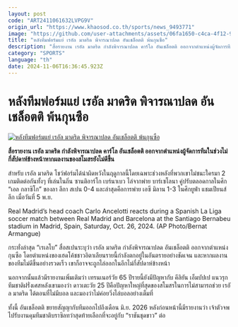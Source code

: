 ```yaml
---
layout: post
code: "ART2411061632LVPG9V"
origin_url: "https://www.khaosod.co.th/sports/news_9493771"
image: "https://github.com/user-attachments/assets/06fa1650-c4ca-4f12-9d29-b97de5f3ab97"
title: "หลังทีมฟอร์มแย่ เรอัล มาดริด พิจารณาปลด อันเชล็อตติ พ้นกุนซือ"
description: "สื่อรายงาน เรอัล มาดริด กำลังพิจารณาปลด คาร์โล อันเชล็อตติ ออกจากตำแหน่งผู้จัดการทีมในช่วงไม่กี่สัปดาห์ข้างหน้าหากผลงานของสโมสรยังไม่ดีขึ้น"
category: "SPORTS"
language: "th"
date: 2024-11-06T16:36:45.923Z
---
```


# หลังทีมฟอร์มแย่ เรอัล มาดริด พิจารณาปลด อันเชล็อตติ พ้นกุนซือ

[![หลังทีมฟอร์มแย่ เรอัล มาดริด พิจารณาปลด อันเชล็อตติ พ้นกุนซือ](https://www.khaosod.co.th/wpapp/uploads/2024/11/Carlo-Ancelotti-335667.jpg "หลังทีมฟอร์มแย่ เรอัล มาดริด พิจารณาปลด อันเชล็อตติ พ้นกุนซือ")](https://www.khaosod.co.th/wpapp/uploads/2024/11/Carlo-Ancelotti-335667.jpg)

**สื่อรายงาน เรอัล มาดริด กำลังพิจารณาปลด คาร์โล อันเชล็อตติ ออกจากตำแหน่งผู้จัดการทีมในช่วงไม่กี่สัปดาห์ข้างหน้าหากผลงานของสโมสรยังไม่ดีขึ้น**

สำหรับ เรอัล มาดริด โชว์ฟอร์มได้น่าผิดหวังในฤดูกาลนี้โดยเฉพาะช่วงหลังที่พวกเขาไม่ชนะใครมา 2 เกมติดต่อกันทั้งๆ ที่เล่นในถิ่น ซานติอาร์โก เบร์นาเบว ไล่จากพ่าย บาร์เซโลนา คู่ปรับตลอดกาลในศึก “เอล กลาซิโก” ของลา ลีกา สเปน 0-4 และล่าสุดคือการพ่าย เอซี มิลาน 1-3 ในศึกยูฟ่า แชมเปียนส์ ลีก เมื่อวันที่ 5 พ.ย.

Real Madrid’s head coach Carlo Ancelotti reacts during a Spanish La Liga soccer match between Real Madrid and Barcelona at the Santiago Bernabeu stadium in Madrid, Spain, Saturday, Oct. 26, 2024. (AP Photo/Bernat Armangue)



กระทั่งล่าสุด “เรเลโบ” สื่อสเปนระบุว่า เรอัล มาดริด กำลังพิจารณาปลด อันเชล็อตติ ออกจากตำแหน่งกุนซือ โดยตำแหน่งของเฮดโค้ชชาวอิตาเลียนรายนี้กำลังตกอยู่ในอันตรายอย่างชัดเจน และหากผลงานของทีมไม่ดีขึ้นอย่างรวดเร็ว เขาก็อาจจะถูกไล่ออกในอีกไม่กี่สัปดาห์ข้างหน้า

นอกจากนั้นแล้วมีรายงานเพิ่มเติมว่า เทรนเนอร์วัย 65 ปีรายนี้ยังมีปัญหากับ คีลิยัน เอ็มบัปเป แนวรุกทีมชาติฝรั่งเศสหลังเขามองว่า ดาวเตะวัย 25 ปีคือปัญหาใหญ่ที่สุดของสโมสรในการไม่สามารถช่วย เรอัล มาดริด ได้ตอนที่ไม่มีบอล และมองว่าไม่ค่อยวิ่งไล่บอลอย่างเต็มที่

ทั้งนี้ อันเชล็อตติ ขยายสัญญากับทีมออกไปถึงเดือน มิ.ย. 2026 หลังก่อนหน้านี้มีรายงานว่า เจ้าตัวจพไปรับงานคุมทีมชาติบราซิลทว่าสุดท้ายเลือกที่จะอยู่กับ “ราชันชุดขาว” ต่อ